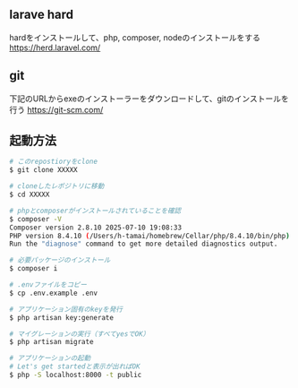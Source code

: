 
## larave hard

hardをインストールして、php, composer, nodeのインストールをする
https://herd.laravel.com/

## git

下記のURLからexeのインストーラーをダウンロードして、gitのインストールを行う
https://git-scm.com/

## 起動方法

```sh
# このrepostioryをclone
$ git clone XXXXX

# cloneしたレポジトリに移動
$ cd XXXXX

# phpとcomposerがインストールされていることを確認
$ composer -V
Composer version 2.8.10 2025-07-10 19:08:33
PHP version 8.4.10 (/Users/h-tamai/homebrew/Cellar/php/8.4.10/bin/php)
Run the "diagnose" command to get more detailed diagnostics output.

# 必要パッケージのインストール
$ composer i

# .envファイルをコピー
$ cp .env.example .env

# アプリケーション固有のkeyを発行
$ php artisan key:generate

# マイグレーションの実行（すべてyesでOK）
$ php artisan migrate

# アプリケーションの起動
# Let's get startedと表示が出ればOK
$ php -S localhost:8000 -t public
```
